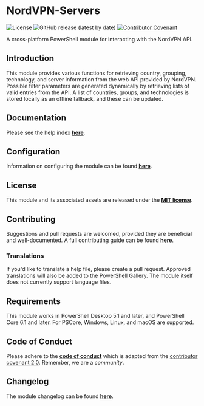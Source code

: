 # NordVPN-Servers
![License](https://img.shields.io/github/license/TheFreeman193/NordVPN-Servers)
![GitHub release (latest by date)](https://img.shields.io/github/v/release/TheFreeman193/NordVPN-Servers)
[![Contributor Covenant](https://img.shields.io/badge/Contributor%20Covenant-v2.0%20adopted-ff69b4.svg)](code_of_conduct.md)

A cross-platform PowerShell module for interacting with the NordVPN API.

## Introduction
This module provides various functions for retrieving country, grouping,
 technology, and server information from the web API provided by NordVPN.
 Possible filter parameters are generated dynamically by retrieving lists of
 valid entries from the API. A list of countries, groups, and technologies is
 stored locally as an offline fallback, and these can be updated.

## Documentation
Please see the help index **[here](./HELPINDEX.md)**.

## Configuration
Information on configuring the module can be found
 **[here](./about_NordVPN-Servers_Settings.md)**.

## License
This module and its associated assets are released under the
 **[MIT license](https://github.com/TheFreeman193/NordVPN-Servers/blob/master/LICENSE.md)**.

## Contributing
Suggestions and pull requests are welcomed, provided they are beneficial and
 well-documented. A full contributing guide can be found
 **[here](https://github.com/TheFreeman193/NordVPN-Servers/blob/master/CONTRIBUTING.md)**.

### Translations
If you'd like to translate a help file, please create a pull request. Approved
 translations will also be added to the PowerShell Gallery. The module itself
 does not currently support language files.

## Requirements
This module works in PowerShell Desktop 5.1 and later, and PowerShell Core 6.1
 and later. For PSCore, Windows, Linux, and macOS are supported.

## Code of Conduct
Please adhere to the **[code of conduct](https://github.com/TheFreeman193/NordVPN-Servers/blob/master/CODE_OF_CONDUCT.md)** which is
 adapted from the
 [contributor covenant 2.0](https://www.contributor-covenant.org/version/2/0/code_of_conduct.html).
 Remember, we are a *community*.

## Changelog

The module changelog can be found **[here](https://github.com/TheFreeman193/NordVPN-Servers/blob/master/CHANGELOG.md)**.
